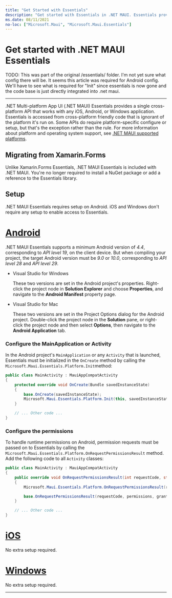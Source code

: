 ```yaml
---
title: "Get Started with Essentials"
description: "Get started with Essentials in .NET MAUI. Essentials provides a single cross-platform API that your app can use to access device features, operating system functionality, and phone support, among other capabilities."
ms.date: 08/11/2021
no-loc: ["Microsoft.Maui", "Microsoft.Maui.Essentials"]
---
```


# Get started with .NET MAUI Essentials

TODO: This was part of the original /essentials/ folder. I'm not yet sure what config there will be. It seems this article was required for Android config. We'll have to see what is required for "Init" since essentials is now gone and the code base is just directly integrated into .net maui.

----

.NET Multi-platform App UI (.NET MAUI) Essentials provides a single cross-platform API that works with any iOS, Android, or Windows application. Essentials is accessed from cross-platform friendly code that is ignorant of the platform it's run on. Some APIs do require platform-specific configure or setup, but that's the exception rather than the rule. For more information about platform and operating system support, see [.NET MAUI supported platforms](../supported-platforms.md).

## Migrating from Xamarin.Forms

Unlike Xamarin.Forms Essentials, .NET MAUI Essentials is included with .NET MAUI. You're no longer required to install a NuGet package or add a reference to the Essentials library.

## Setup

<!-- TODO: Final requirements are needed before GA -->
<!-- TODO: What do we mention about AndroidX? -->

.NET MAUI Essentials requires setup on Android. iOS and Windows don't require any setup to enable access to Essentials.

<!-- markdownlint-disable MD025 -->
# [Android](#tab/android)

.NET MAUI Essentials supports a minimum Android version of _4.4_, corresponding to _API level 19_, on the client device. But when compiling your project, the target Android version must be _9.0_ or _10.0_, corresponding to _API level 28_ and _API level 29_.

- Visual Studio for Windows

  These two versions are set in the Android project's properties. Right-click the project node in **Solution Explorer** and choose **Properties**, and navigate to the **Android Manifest** property page.

- Visual Studio for Mac

  These two versions are set in the Project Options dialog for the Android project. Double-click the project node in the **Solution** pane, or right-click the project node and then select **Options**, then navigate to the **Android Application** tab.

<!-- markdownlint-disable MD001 -->
### Configure the MainApplication or Activity
<!-- markdownlint-enable MD001 -->

<!-- TODO: Verify this is no longer required by GA -->

In the Android project's `MainApplication` or any `Activity` that is launched, Essentials must be initialized in the `OnCreate` method by calling the `Microsoft.Maui.Essentials.Platform.Init`method:

```csharp
public class MainActivity : MauiAppCompatActivity
{
    protected override void OnCreate(Bundle savedInstanceState)
    {
        base.OnCreate(savedInstanceState);
        Microsoft.Maui.Essentials.Platform.Init(this, savedInstanceState);
    }

    // ... Other code ...
}
```

### Configure the permissions

To handle runtime permissions on Android, permission requests must be passed on to Essentials by calling the `Microsoft.Maui.Essentials.Platform.OnRequestPermissionsResult` method. Add the following code to all `Activity` classes:

```csharp
public class MainActivity : MauiAppCompatActivity
{
    public override void OnRequestPermissionsResult(int requestCode, string[] permissions, Permission[] grantResults)
    {
        Microsoft.Maui.Essentials.Platform.OnRequestPermissionsResult(requestCode, permissions, grantResults);

        base.OnRequestPermissionsResult(requestCode, permissions, grantResults);
    }

    // ... Other code ...
}
```

# [iOS](#tab/ios)

No extra setup required.

# [Windows](#tab/windows)

No extra setup required.

-----
<!-- markdownlint-enable MD025 -->
